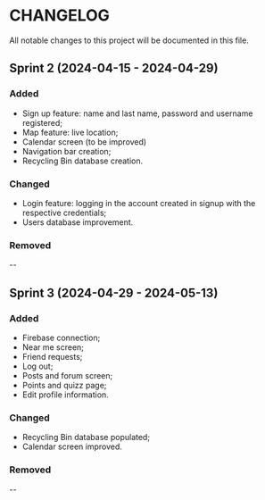 # CHANGELOG
All notable changes to this project will be documented in this file.

## Sprint 2 (2024-04-15 - 2024-04-29)

### Added
- Sign up feature: name and last name, password and username registered;
- Map feature: live location;
- Calendar screen (to be improved)
- Navigation bar creation;
- Recycling Bin database creation.

  
### Changed
- Login feature: logging in the account created in signup with the respective credentials;
- Users database improvement.

### Removed
--

## Sprint 3 (2024-04-29 - 2024-05-13)

### Added
- Firebase connection;
- Near me screen;
- Friend requests;
- Log out;
- Posts and forum screen;
- Points and quizz page;
- Edit profile information.

### Changed
- Recycling Bin database populated;
- Calendar screen improved.

### Removed
--

